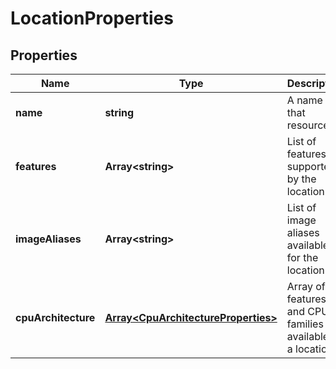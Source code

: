 # LocationProperties

## Properties
| Name | Type | Description | Notes |
| ------------ | ------------- | ------------- | ------------- |
| **name** | **string** | A name of that resource | [optional] [default to undefined] |
| **features** | **Array&lt;string&gt;** | List of features supported by the location | [optional] [readonly] [default to undefined] |
| **imageAliases** | **Array&lt;string&gt;** | List of image aliases available for the location | [optional] [readonly] [default to undefined] |
| **cpuArchitecture** | [**Array&lt;CpuArchitectureProperties&gt;**](CpuArchitectureProperties.md) | Array of features and CPU families available in a location | [optional] [readonly] [default to undefined] |


